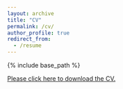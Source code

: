 ```yaml
---
layout: archive
title: "CV"
permalink: /cv/
author_profile: true
redirect_from:
  - /resume
---
```

{% include base_path %}

[Please click here to download the CV.](https://github.com/hussainmdakif/hussainmdakif.github.io/blob/master/files/Md-Akif-Hussain-CV.pdf)